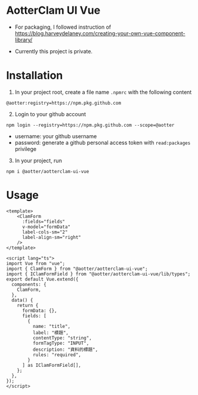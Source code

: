 # AotterClam UI Vue

- For packaging, I followed instruction of https://blog.harveydelaney.com/creating-your-own-vue-component-library/

- Currently this project is private. 

# Installation

1. In your project root, create a file name `.npmrc` with the following content
```
@aotter:registry=https://npm.pkg.github.com
```

2. Login to your github account
```
npm login --registry=https://npm.pkg.github.com --scope=@aotter
```
  - username: your github username
  - password: generate a github personal access token with `read:packages` privilege


3. In your project, run
```
npm i @aotter/aotterclam-ui-vue
```


# Usage
```vue
<template>
    <ClamForm
      :fields="fields"
      v-model="formData"
      label-cols-sm="2"
      label-align-sm="right"
    />
</template>

<script lang="ts">
import Vue from "vue";
import { ClamForm } from "@aotter/aotterclam-ui-vue";
import { IClamFormField } from "@aotter/aotterclam-ui-vue/lib/types";
export default Vue.extend({
  components: {
    ClamForm,
  },
  data() {
    return {
      formData: {},
      fields: [
        {
          name: "title",
          label: "標題",
          contentType: "string",
          formTagType: "INPUT",
          description: "資料的標題",
          rules: "required",
        }
      ] as IClamFormField[],
    };
  },
});
</script>

```
